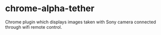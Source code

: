 # chrome-alpha-tether
Chrome plugin which displays images taken with Sony camera connected through wifi remote control.
